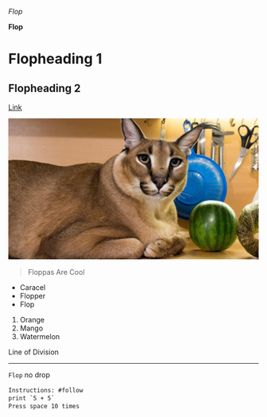 *Flop*

**Flop**

# Flopheading 1

## Flopheading 2

[Link](http://floptopia.com)

![Image](floppa.jpg)

> Floppas Are Cool


* Caracel
* Flopper
* Flop

1. Orange
2. Mango
3. Watermelon

Line of Division
***

`Flop` no drop

```
Instructions: #follow
print `5 + 5`
Press space 10 times
```
